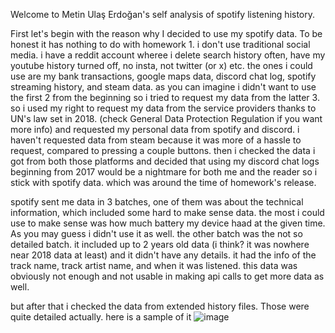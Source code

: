 Welcome to Metin Ulaş Erdoğan's self analysis of spotify listening history.

First let's begin with the reason why I decided to use my spotify data.
To be honest it has nothing to do with homework 1. i don't use traditional social media. i have a reddit account wheree i delete search history often, have my youtube history turned off, no insta, not twitter (or x) etc.
the ones i could use are my bank transactions, google maps data, discord chat log, spotify streaming history, and steam data.
as you can imagine i didn't want to use the first 2 from the beginning so i tried to request my data from the latter 3.
so i used my right to request my data from the service providers thanks to UN's law set in 2018. (check General Data Protection Regulation if you want more info) and requested my personal data from spotify and discord.
i haven't requested data from steam because it was more of a hassle to request, compared to pressing a couple buttons.
then i checked the data i got from both those platforms and decided that using my discord chat logs beginning from 2017 would be a nightmare for both me and the reader so i stick with spotify data. which was around the time of homework's release.

spotify sent me data in 3 batches, one of them was about the technical information, which included some hard to make sense data. the most i could use to make sense was how much battery my device haad at the given time. As you may guess i didn't use it as well.
the other batch was the not so detailed batch. it included up to 2 years old data (i think? it was nowhere near 2018 data at least) and it didn't have any details. it had the info of the track name, track artist name, and when it was listened.
this data was obviously not enough and not usable in making api calls to get more data as well.

but after that i checked the data from extended history files. Those were quite detailed actually. here is a sample of it
![image](https://github.com/PiercingSnowflake/FabulA-sPersonalTrackAnalyzer/assets/56087824/41743d5e-c4a9-4ccb-98ee-c42711f95449)
